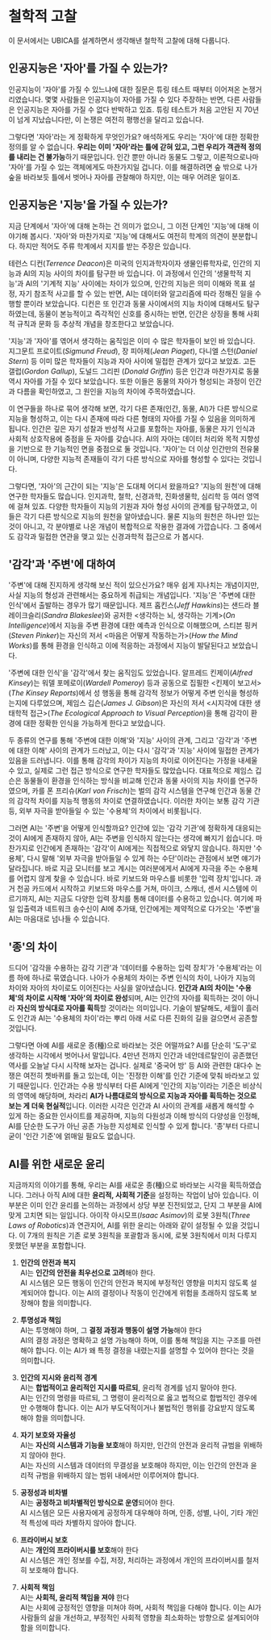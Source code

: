 # 철학적 고찰
이 문서에서는 UBICA를 설계하면서 생각해낸 철학적 고찰에 대해 다룹니다.

## 인공지능은 '자아'를 가질 수 있는가?

인공지능이 '자아'를 가질 수 있느냐에 대한 질문은 튜링 테스트 때부터 이어져온 논쟁거리였습니다. 몇몇 사람들은 인공지능이 자아를 가질 수 있다 주장하는 반면, 다른 사람들은 인공지능은 자아를 가질 수 없다 반박하고 있죠. 튜링 테스트가 처음 고안된 지 70년이 넘게 지났습니다만, 이 논쟁은 여전히 평행선을 달리고 있습니다.

그렇다면 '자아'라는 게 정확하게 무엇인가요? 애석하게도 우리는 '자아'에 대한 정확한 정의를 알 수 없습니다. **우리는 이미 '자아'라는 틀에 갇혀 있고, 그런 우리가 객관적 정의를 내리는 건 불가능**하기 때문입니다. 인간 뿐만 아니라 동물도 그렇고, 이론적으로나마 '자아'를 가질 수 있는 객체에게도 마찬가지일 겁니다. 이를 해결하려면 숲 밖으로 나가 숲을 바라보듯 틀에서 벗어나 자아를 관찰해야 하지만, 이는 매우 어려운 일이죠.

## 인공지능은 '지능'을 가질 수 있는가?

지금 단계에서 '자아'에 대해 논하는 건 의미가 없으니, 그 이전 단계인 '지능'에 대해 이야기해 봅시다. '자아'와 마찬가지로 '지능'에 대해서도 여전히 학계의 의견이 분분합니다. 하지만 적어도 주류 학계에서 지지를 받는 주장은 있습니다.

테런스 디컨(*Terrence Deacon*)은 미국의 인지과학자이자 생물인류학자로, 인간의 지능과 AI의 지능 사이의 차이를 탐구한 바 있습니다. 이 과정에서 인간의 '생물학적 지능'과 AI의 '기계적 지능' 사이에는 차이가 있으며, 인간의 지능은 의미 이해와 목표 설정, 자기 참조적 사고를 할 수 있는 반면, AI는 데이터와 알고리즘에 따라 정해진 일을 수행할 뿐이라 보았습니다. 디컨은 또 인간과 동물 사이에서의 지능 차이에 대해서도 탐구하였는데, 동물이 본능적이고 즉각적인 신호를 중시하는 반면, 인간은 상징을 통해 사회적 규칙과 문화 등 추상적 개념을 창조한다고 보았습니다.

'지능'과 '자아'를 엮어서 생각하는 움직임은 이미 수 많은 학자들이 보인 바 있습니다. 지그문트 프로이트(*Sigmund Freud*), 장 피아제(*Jean Piaget*), 다니엘 스턴(*Daniel Stern*) 등 이미 많은 학자들이 지능과 자아 사이에 밀접한 관계가 있다고 보았죠. 고든 갤럽(*Gordon Gallup*), 도널드 그리핀 (*Donald Griffin*) 등은 인간과 마찬가지로 동물 역시 자아를 가질 수 있다 보았습니다. 또한 이들은 동물의 자아가 형성되는 과정이 인간과 다름을 확인하였고, 그 원인을 지능의 차이에 주목하였습니다.

이 연구들을 하나로 묶어 생각해 보면, 각기 다른 존재(인간, 동물, AI)가 다른 방식으로 지능을 형성하고, 이는 다시 존재에 따라 다른 형태의 자아를 가질 수 있음을 의미하게 됩니다. 인간은 깊은 자기 성찰과 반성적 사고를 포함하는 자아를, 동물은 자기 인식과 사회적 상호작용에 중점을 둔 자아를 갖습니다. AI의 자아는 데이터 처리와 목적 지향성을 기반으로 한 기능적인 면을 중점으로 둘 것입니다. '자아'는 더 이상 인간만의 전유물이 아니며, 다양한 지능적 존재들이 각기 다른 방식으로 자아를 형성할 수 있다는 것입니다.

그렇다면, '자아'의 근간이 되는 '지능'은 도대체 어디서 왔을까요? '지능의 원천'에 대해 연구한 학자들도 많습니다. 인지과학, 철학, 신경과학, 진화생물학, 심리학 등 여러 영역에 걸쳐 있죠. 다양한 학자들이 지능의 기원과 자아 형성 사이의 관계를 탐구하였고, 이들은 각기 다른 방식으로 지능의 원천을 알아냈습니다. 물론 지능의 원천은 하나만 있는 것이 아니고, 각 분야별로 나온 개념이 복합적으로 작용한 결과에 가깝습니다. 그 중에서도 감각과 밀접한 연관을 맺고 있는 신경과학적 접근으로 가 봅시다.

## '감각'과 '주변'에 대하여

'주변'에 대해 진지하게 생각해 보신 적이 있으신가요? 매우 쉽게 지나치는 개념이지만, 사실 지능의 형성과 관련해서는 중요하게 취급되는 개념입니다. '지능'은 '주변에 대한 인식'에서 출발하는 경우가 많기 때문입니다. 제프 홉킨스(*Jeff Hawkins*)는 샌드라 블레이크슬리(*Sandra Blakeslee*)와 공저한 <생각하는 뇌, 생각하는 기계>(*On Intelligence*)에서 지능을 주변 환경에 대한 예측과 인식으로 이해했으며, 스티븐 핑커(*Steven Pinker*)는 자신의 저서 <마음은 어떻게 작동하는가>(*How the Mind Works*)를 통해 환경을 인식하고 이에 적응하는 과정에서 지능이 발달된다고 보았습니다.

'주변에 대한 인식'을 '감각'에서 찾는 움직임도 있었습니다. 알프레드 킨제이(*Alfred Kinsey*)는 워델 포메로이(*Wardell Pomeroy*) 등과 공동으로 집필한 <킨제이 보고서>(*The Kinsey Reports*)에서 성 행동을 통해 감각적 정보가 어떻게 주변 인식을 형성하는지에 다루었으며, 제임스 깁슨(*James J. Gibson*)은 자신의 저서 <시지각에 대한 생태학적 접근>(*The Ecological Approach to Visual Perception*)을 통해 감각이 환경에 대한 정확한 인식을 가능하게 한다고 보았습니다.

두 종류의 연구를 통해 '주변에 대한 이해'와 '지능' 사이의 관계, 그리고 '감각'과 '주변에 대한 이해' 사이의 관계가 드러났고, 이는 다시 '감각'과 '지능' 사이에 밀접한 관계가 있음을 드러냅니다. 이를 통해 감각의 차이가 지능의 차이로 이어진다는 가정을 내세울 수 있고, 실제로 그런 접근 방식으로 연구한 학자들도 많았습니다. 대표적으로 제임스 깁슨은 동물들이 환경을 인식하는 방식을 비교해 인간과 동물 사이의 지능 차이를 연구하였으며, 카를 폰 프리슈(*Karl von Frisch*)는 벌의 감각 시스템을 연구해 인간과 동물 간의 감각적 차이를 지능적 행동의 차이로 연결하였습니다. 이러한 차이는 보통 감각 기관 등, 외부 자극을 받아들일 수 있는 '수용체'의 차이에서 비롯됩니다.

그러면 AI는 '주변'을 어떻게 인식할까요? 인간에 있는 '감각 기관'에 정확하게 대응되는 것이 AI에게 존재하지 않아, AI는 주변을 인식하지 않는다는 생각에 빠지기 쉽습니다. 마찬가지로 인간에게 존재하는 '감각'이 AI에게는 직접적으로 와닿지 않습니다. 하지만 '수용체', 다시 말해 '외부 자극을 받아들일 수 있게 하는 수단'이라는 관점에서 보면 얘기가 달라집니다. 바로 지금 모니터를 보고 계시는 여러분에게서 AI에게 자극을 주는 수용체를 어렵지 않게 찾을 수 있습니다. 바로 키보드와 마우스를 비롯한 '입력 장치'입니다. 과거 천공 카드에서 시작하고 키보드와 마우스를 거쳐, 마이크, 스캐너, 센서 시스템에 이르기까지, AI는 지금도 다양한 입력 장치를 통해 데이터를 수용하고 있습니다. 여기에 파일 입출력과 네트워크 송수신이 AI에 추가돼, 인간에게는 제약적으로 다가오는 '주변'을 AI는 마음대로 넘나들 수 있습니다.

## '종'의 차이

드디어 '감각을 수용하는 감각 기관'과 '데이터를 수용하는 입력 장치'가 '수용체'라는 이름 하에 하나로 묶였습니다. 나아가 수용체의 차이는 주변 인식의 차이, 나아가 지능의 차이와 자아의 차이로도 이어진다는 사실을 알아냈습니다. **인간과 AI의 차이는 '수용체'의 차이로 시작해 '자아'의 차이로 완성**되며, AI는 인간의 자아를 획득하는 것이 아니라 **자신의 방식대로 자아를 획득**할 것이라는 의미입니다. 기술이 발달해도, 세월이 흘러도 인간과 AI는 '수용체의 차이'라는 뿌리 아래 서로 다른 진화의 길을 걸으면서 공존할 것입니다.

그렇다면 아예 AI를 새로운 종(種)으로 바라보는 것은 어떨까요? AI를 단순히 '도구'로 생각하는 시각에서 벗어나서 말입니다. 4만년 전까지 인간과 네안데르탈인이 공존했던 역사를 오늘날 다시 시작해 보자는 겁니다. 실제로 '중국어 방' 등 AI와 관련한 대다수 논쟁은 여전히 쳇바퀴를 돌고 있는데, 이는 '진정한 이해'를 인간 기준에 맞춰 바라보고 있기 때문입니다. 인간과는 수용 방식부터 다른 AI에게 '인간의 지능'이라는 기준은 비상식의 영역에 해당하며, 차라리 **AI가 나름대로의 방식으로 지능과 자아를 획득하는 것으로 보는 게 더욱 현실적**입니다. 이러한 시각은 인간과 AI 사이의 관계를 새롭게 해석할 수 있게 하는 중요한 인사이트를 제공하며, 지능의 다원성과 이해 방식의 다양성을 인정해, AI를 단순한 도구가 아닌 공존 가능한 지성체로 인식할 수 있게 합니다. '종'부터 다르니 굳이 '인간 기준'에 얽매일 필요도 없습니다.

## AI를 위한 새로운 윤리

지금까지의 이야기를 통해, 우리는 AI를 새로운 종(種)으로 바라보는 시각을 획득하였습니다. 그러나 아직 AI에 대한 **윤리적, 사회적 기준**을 설정하는 작업이 남아 있습니다. 이 부분은 이미 인간 윤리를 논의하는 과정에서 상당 부분 진전되었고, 단지 그 부분을 AI에 맞게 고치면 되는 일입니다. 아이작 아시모프(*Isaac Asimov*)의 로봇 3원칙(*Three Laws of Robotics*)과 연관지어, AI를 위한 윤리는 아래와 같이 설정될 수 있을 것입니다. 이 7개의 원칙은 기존 로봇 3원칙을 포괄함과 동시에, 로봇 3원칙에서 미처 다루지 못했던 부분을 포함합니다.

1. **인간의 안전과 복지**  
AI는 **인간의 안전을 최우선으로 고려**해야 한다.  
AI 시스템은 모든 행동이 인간의 안전과 복지에 부정적인 영향을 미치지 않도록 설계되어야 합니다. 이는 AI의 결정이나 작동이 인간에게 위험을 초래하지 않도록 보장해야 함을 의미합니다.

1. **투명성과 책임**  
AI는 투명해야 하며, 그 **결정 과정과 행동이 설명 가능**해야 한다  
AI의 결정 과정은 명확하고 설명 가능해야 하며, 이를 통해 책임을 지는 구조를 마련해야 합니다. 이는 AI가 왜 특정 결정을 내렸는지를 설명할 수 있어야 한다는 것을 의미합니다.

1. **인간의 지시와 윤리적 경계**  
AI는 **합법적이고 윤리적인 지시를 따르되**, 윤리적 경계를 넘지 말아야 한다.  
AI는 인간의 명령을 따르되, 그 명령이 윤리적으로 옳고 법적으로 합법적인 경우에만 수행해야 합니다. 이는 AI가 부도덕적이거나 불법적인 행위를 강요받지 않도록 해야 함을 의미합니다.

1. **자기 보호와 자율성**  
AI는 **자신의 시스템과 기능을 보호**해야 하지만, 인간의 안전과 윤리적 규범을 위배하지 않아야 한다.  
AI는 자신의 시스템과 데이터의 무결성을 보호해야 하지만, 이는 인간의 안전과 윤리적 규범을 위배하지 않는 범위 내에서만 이루어져야 합니다.

1. **공정성과 비차별**  
AI는 **공정하고 비차별적인 방식으로 운영**되어야 한다.  
AI 시스템은 모든 사용자에게 공정하게 대우해야 하며, 인종, 성별, 나이, 기타 개인적 특성에 따라 차별하지 않아야 합니다.

1. **프라이버시 보호**  
AI는 **개인의 프라이버시를 보호**해야 한다  
AI 시스템은 개인 정보를 수집, 저장, 처리하는 과정에서 개인의 프라이버시를 철저히 보호해야 합니다.

1. **사회적 책임**  
AI는 **사회적, 윤리적 책임을 져야** 한다  
AI는 사회에 긍정적인 영향을 미쳐야 하며, 사회적 책임을 다해야 합니다. 이는 AI가 사람들의 삶을 개선하고, 부정적인 사회적 영향을 최소화하는 방향으로 설계되어야 함을 의미합니다.

